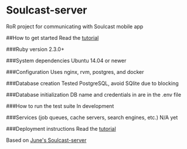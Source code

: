 # Soulcast-server
RoR project for communicating with Soulcast mobile app

##How to get started
Read the [tutorial](GETTINGSTARTED.md)

###Ruby version
2.3.0+

###System dependencies
Ubuntu 14.04 or newer

###Configuration
Uses nginx, rvm, postgres, and docker

###Database creation
Tested PostgreSQL, avoid SQlite due to blocking

###Database initialization
DB name and credentials in are in the .env file

###How to run the test suite
In development

###Services (job queues, cache servers, search engines, etc.)
N/A yet

###Deployment instructions
Read the [tutorial](GETTINGSTARTED.md)

Based on [June's Soulcast-server](https://github.com/kimjune01/Soulcast-server)
